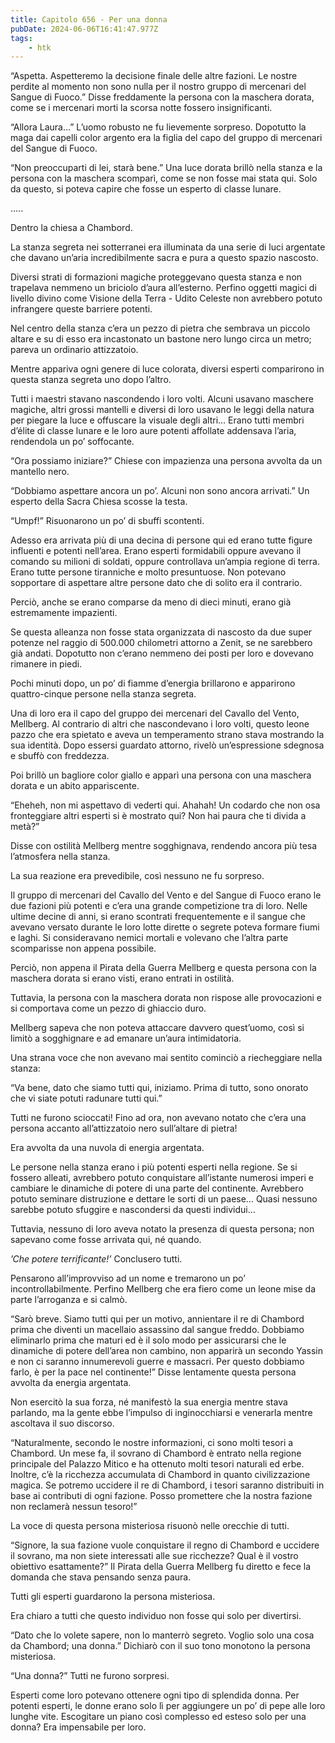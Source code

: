 ```yaml
---
title: Capitolo 656 - Per una donna
pubDate: 2024-06-06T16:41:47.977Z
tags:
    - htk
---
```


“Aspetta. Aspetteremo la decisione finale delle altre fazioni. Le nostre perdite al momento non sono nulla per il nostro gruppo di mercenari del Sangue di Fuoco.” Disse freddamente la persona con la maschera dorata, come se i mercenari morti la scorsa notte fossero insignificanti.

“Allora Laura…” L’uomo robusto ne fu lievemente sorpreso. Dopotutto la maga dai capelli color argento era la figlia del capo del gruppo di mercenari del Sangue di Fuoco.

“Non preoccuparti di lei, starà bene.” Una luce dorata brillò nella stanza e la persona con la maschera scomparì, come se non fosse mai stata qui. Solo da questo, si poteva capire che fosse un esperto di classe lunare.

…..

Dentro la chiesa a Chambord.

La stanza segreta nei sotterranei era illuminata da una serie di luci argentate che davano un’aria incredibilmente sacra e pura a questo spazio nascosto.

Diversi strati di formazioni magiche proteggevano questa stanza e non trapelava nemmeno un briciolo d’aura all’esterno. Perfino oggetti magici di livello divino come Visione della Terra - Udito Celeste non avrebbero potuto infrangere queste barriere potenti.

Nel centro della stanza c’era un pezzo di pietra che sembrava un piccolo altare e su di esso era incastonato un bastone nero lungo circa un metro; pareva un ordinario attizzatoio.

Mentre appariva ogni genere di luce colorata, diversi esperti comparirono in questa stanza segreta uno dopo l’altro.

Tutti i maestri stavano nascondendo i loro volti. Alcuni usavano maschere magiche, altri grossi mantelli e diversi di loro usavano le leggi della natura per piegare la luce e offuscare la visuale degli altri… Erano tutti membri d’élite di classe lunare e le loro aure potenti affollate addensava l’aria, rendendola un po’ soffocante.

“Ora possiamo iniziare?” Chiese con impazienza una persona avvolta da un mantello nero.

“Dobbiamo aspettare ancora un po’. Alcuni non sono ancora arrivati.” Un esperto della Sacra Chiesa scosse la testa.

“Umpf!” Risuonarono un po’ di sbuffi scontenti.

Adesso era arrivata più di una decina di persone qui ed erano tutte figure influenti e potenti nell’area. Erano esperti formidabili oppure avevano il comando su milioni di soldati, oppure controllava un’ampia regione di terra. Erano tutte persone tiranniche e molto presuntuose. Non potevano sopportare di aspettare altre persone dato che di solito era il contrario.

Perciò, anche se erano comparse da meno di dieci minuti, erano già estremamente impazienti.

Se questa alleanza non fosse stata organizzata di nascosto da due super potenze nel raggio di 500.000 chilometri attorno a Zenit, se ne sarebbero già andati. Dopotutto non c’erano nemmeno dei posti per loro e dovevano rimanere in piedi.

Pochi minuti dopo, un po’ di fiamme d’energia brillarono e apparirono quattro-cinque persone nella stanza segreta.

Una di loro era il capo del gruppo dei mercenari del Cavallo del Vento, Mellberg. Al contrario di altri che nascondevano i loro volti, questo leone pazzo che era spietato e aveva un temperamento strano stava mostrando la sua identità. Dopo essersi guardato attorno, rivelò un’espressione sdegnosa e sbuffò con freddezza.

Poi brillò un bagliore color giallo e apparì una persona con una maschera dorata e un abito appariscente.

“Eheheh, non mi aspettavo di vederti qui. Ahahah! Un codardo che non osa fronteggiare altri esperti si è mostrato qui? Non hai paura che ti divida a metà?”

Disse con ostilità Mellberg mentre sogghignava, rendendo ancora più tesa l’atmosfera nella stanza.

La sua reazione era prevedibile, così nessuno ne fu sorpreso.

Il gruppo di mercenari del Cavallo del Vento e del Sangue di Fuoco erano le due fazioni più potenti e c’era una grande competizione tra di loro. Nelle ultime decine di anni, si erano scontrati frequentemente e il sangue che avevano versato durante le loro lotte dirette o segrete poteva formare fiumi e laghi. Si consideravano nemici mortali e volevano che l’altra parte scomparisse non appena possibile.

Perciò, non appena il Pirata della Guerra Mellberg e questa persona con la maschera dorata si erano visti, erano entrati in ostilità.

Tuttavia, la persona con la maschera dorata non rispose alle provocazioni e si comportava come un pezzo di ghiaccio duro.

Mellberg sapeva che non poteva attaccare davvero quest’uomo, così si limitò a sogghignare e ad emanare un’aura intimidatoria.

Una strana voce che non avevano mai sentito cominciò a riecheggiare nella stanza:

“Va bene, dato che siamo tutti qui, iniziamo. Prima di tutto, sono onorato che vi siate potuti radunare tutti qui.”

Tutti ne furono scioccati! Fino ad ora, non avevano notato che c’era una persona accanto all’attizzatoio nero sull’altare di pietra!

Era avvolta da una nuvola di energia argentata.

Le persone nella stanza erano i più potenti esperti nella regione. Se si fossero alleati, avrebbero potuto conquistare all’istante numerosi imperi e cambiare le dinamiche di potere di una parte del continente. Avrebbero potuto seminare distruzione e dettare le sorti di un paese… Quasi nessuno sarebbe potuto sfuggire e nascondersi da questi individui…

Tuttavia, nessuno di loro aveva notato la presenza di questa persona; non sapevano come fosse arrivata qui, né quando.

<em>’Che potere terrificante!’</em> Conclusero tutti.

Pensarono all’improvviso ad un nome e tremarono un po’ incontrollabilmente. Perfino Mellberg che era fiero come un leone mise da parte l’arroganza e si calmò.

“Sarò breve. Siamo tutti qui per un motivo, annientare il re di Chambord prima che diventi un macellaio assassino dal sangue freddo. Dobbiamo eliminarlo prima che maturi ed è il solo modo per assicurarsi che le dinamiche di potere dell’area non cambino, non apparirà un secondo Yassin e non ci saranno innumerevoli guerre e massacri. Per questo dobbiamo farlo, è per la pace nel continente!” Disse lentamente questa persona avvolta da energia argentata.

Non esercitò la sua forza, né manifestò la sua energia mentre stava parlando, ma la gente ebbe l’impulso di inginocchiarsi e venerarla mentre ascoltava il suo discorso.

“Naturalmente, secondo le nostre informazioni, ci sono molti tesori a Chambord. Un mese fa, il sovrano di Chambord è entrato nella regione principale del Palazzo Mitico e ha ottenuto molti tesori naturali ed erbe. Inoltre, c’è la ricchezza accumulata di Chambord in quanto civilizzazione magica. Se potremo uccidere il re di Chambord, i tesori saranno distribuiti in base ai contributi di ogni fazione. Posso promettere che la nostra fazione non reclamerà nessun tesoro!”

La voce di questa persona misteriosa risuonò nelle orecchie di tutti.

“Signore, la sua fazione vuole conquistare il regno di Chambord e uccidere il sovrano, ma non siete interessati alle sue ricchezze? Qual è il vostro obiettivo esattamente?” Il Pirata della Guerra Mellberg fu diretto e fece la domanda che stava pensando senza paura.

Tutti gli esperti guardarono la persona misteriosa.

Era chiaro a tutti che questo individuo non fosse qui solo per divertirsi.

“Dato che lo volete sapere, non lo manterrò segreto. Voglio solo una cosa da Chambord; una donna.” Dichiarò con il suo tono monotono la persona misteriosa.

“Una donna?” Tutti ne furono sorpresi.

Esperti come loro potevano ottenere ogni tipo di splendida donna. Per potenti esperti, le donne erano solo lì per aggiungere un po’ di pepe alle loro lunghe vite. Escogitare un piano così complesso ed esteso solo per una donna? Era impensabile per loro.



